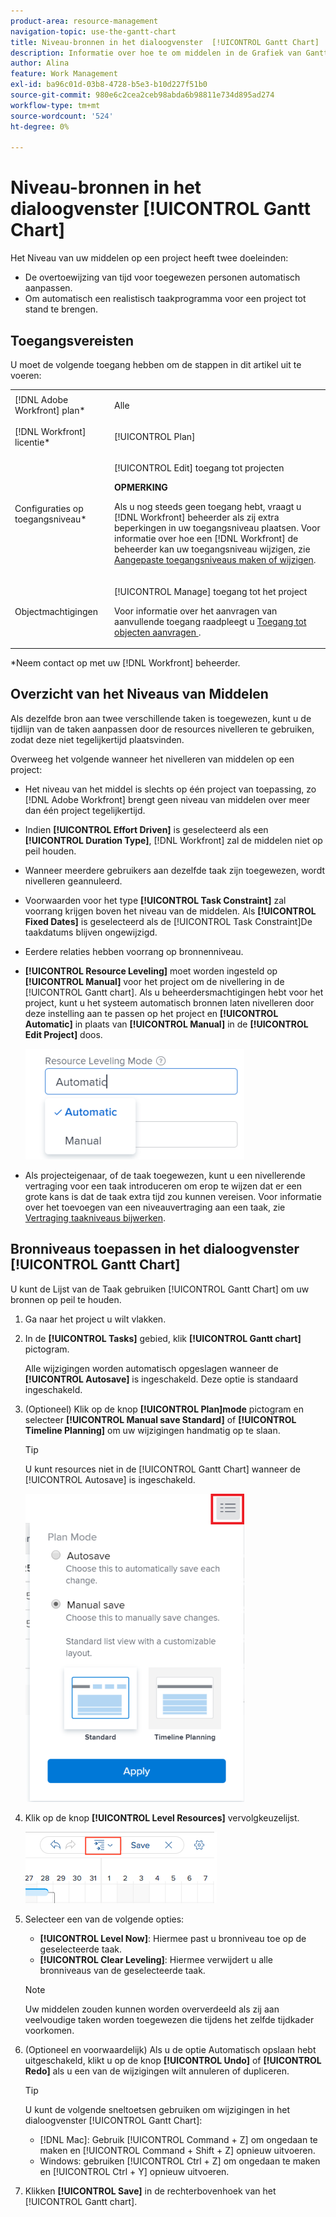 ```yaml
---
product-area: resource-management
navigation-topic: use-the-gantt-chart
title: Niveau-bronnen in het dialoogvenster  [!UICONTROL Gantt Chart]
description: Informatie over hoe te om middelen in de Grafiek van Gantt te nivelleren.
author: Alina
feature: Work Management
exl-id: ba96c01d-03b8-4728-b5e3-b10d227f51b0
source-git-commit: 980e6c2cea2ceb98abda6b98811e734d895ad274
workflow-type: tm+mt
source-wordcount: '524'
ht-degree: 0%

---
```


# Niveau-bronnen in het dialoogvenster [!UICONTROL Gantt Chart]

Het Niveau van uw middelen op een project heeft twee doeleinden:

* De overtoewijzing van tijd voor toegewezen personen automatisch aanpassen.
* Om automatisch een realistisch taakprogramma voor een project tot stand te brengen.

## Toegangsvereisten

U moet de volgende toegang hebben om de stappen in dit artikel uit te voeren:

<table style="table-layout:auto"> 
 <col> 
 <col> 
 <tbody> 
  <tr> 
   <td role="rowheader">[!DNL Adobe Workfront] plan*</td> 
   <td> <p>Alle </p> </td> 
  </tr> 
  <tr> 
   <td role="rowheader">[!DNL Workfront] licentie*</td> 
   <td> <p>[!UICONTROL Plan] </p> </td> 
  </tr> 
  <tr> 
   <td role="rowheader">Configuraties op toegangsniveau*</td> 
   <td> <p>[!UICONTROL Edit] toegang tot projecten</p> <p><b>OPMERKING</b>

Als u nog steeds geen toegang hebt, vraagt u [!DNL Workfront] beheerder als zij extra beperkingen in uw toegangsniveau plaatsen. Voor informatie over hoe een [!DNL Workfront] de beheerder kan uw toegangsniveau wijzigen, zie <a href="../../../administration-and-setup/add-users/configure-and-grant-access/create-modify-access-levels.md" class="MCXref xref">Aangepaste toegangsniveaus maken of wijzigen</a>.</p> </td>
</tr> 
  <tr> 
   <td role="rowheader">Objectmachtigingen</td> 
   <td> <p>[!UICONTROL Manage] toegang tot het project</p> <p>Voor informatie over het aanvragen van aanvullende toegang raadpleegt u <a href="../../../workfront-basics/grant-and-request-access-to-objects/request-access.md" class="MCXref xref">Toegang tot objecten aanvragen </a>.</p> </td> 
  </tr> 
 </tbody> 
</table>

&#42;Neem contact op met uw [!DNL Workfront] beheerder.

## Overzicht van het Niveaus van Middelen

Als dezelfde bron aan twee verschillende taken is toegewezen, kunt u de tijdlijn van de taken aanpassen door de resources nivelleren te gebruiken, zodat deze niet tegelijkertijd plaatsvinden.

Overweeg het volgende wanneer het nivelleren van middelen op een project:

* Het niveau van het middel is slechts op één project van toepassing, zo [!DNL Adobe Workfront] brengt geen niveau van middelen over meer dan één project tegelijkertijd.
* Indien **[!UICONTROL Effort Driven]** is geselecteerd als een **[!UICONTROL Duration Type]**, [!DNL Workfront] zal de middelen niet op peil houden.
* Wanneer meerdere gebruikers aan dezelfde taak zijn toegewezen, wordt nivelleren geannuleerd.
* Voorwaarden voor het type **[!UICONTROL Task Constraint]** zal voorrang krijgen boven het niveau van de middelen. Als **[!UICONTROL Fixed Dates]** is geselecteerd als de [!UICONTROL Task Constraint]De taakdatums blijven ongewijzigd.
* Eerdere relaties hebben voorrang op bronnenniveau.
* **[!UICONTROL Resource Leveling]** moet worden ingesteld op **[!UICONTROL Manual]** voor het project om de nivellering in de [!UICONTROL Gantt chart]. Als u beheerdersmachtigingen hebt voor het project, kunt u het systeem automatisch bronnen laten nivelleren door deze instelling aan te passen op het project en **[!UICONTROL Automatic]** in plaats van **[!UICONTROL Manual]** in de **[!UICONTROL Edit Project]** doos.

  ![](assets/resource-leveling-mode-350x177.png)

* Als projecteigenaar, of de taak toegewezen, kunt u een nivellerende vertraging voor een taak introduceren om erop te wijzen dat er een grote kans is dat de taak extra tijd zou kunnen vereisen. Voor informatie over het toevoegen van een niveauvertraging aan een taak, zie [Vertraging taakniveaus bijwerken](../../../manage-work/tasks/task-information/task-leveling-delay.md).

## Bronniveaus toepassen in het dialoogvenster [!UICONTROL Gantt Chart]

U kunt de Lijst van de Taak gebruiken [!UICONTROL Gantt Chart] om uw bronnen op peil te houden.

1. Ga naar het project u wilt vlakken.
1. In de **[!UICONTROL Tasks]** gebied, klik **[!UICONTROL Gantt chart]** pictogram.

   Alle wijzigingen worden automatisch opgeslagen wanneer de **[!UICONTROL Autosave]** is ingeschakeld. Deze optie is standaard ingeschakeld.

1. (Optioneel) Klik op de knop **[!UICONTROL Plan]mode** pictogram en selecteer **[!UICONTROL Manual save Standard]** of **[!UICONTROL Timeline Planning]** om uw wijzigingen handmatig op te slaan.

   >[!TIP]
   >
   >U kunt resources niet in de  [!UICONTROL Gantt Chart] wanneer de [!UICONTROL Autosave] is ingeschakeld.

   ![](assets/manual-standard-setting-enabled-quicksilver-task-list-350x493.png)

1. Klik op de knop **[!UICONTROL Level Resources]** vervolgkeuzelijst.

   ![Level_resources.png](assets/level-resouces.png)

1. Selecteer een van de volgende opties:

   * **[!UICONTROL Level Now]**: Hiermee past u bronniveau toe op de geselecteerde taak.
   * **[!UICONTROL Clear Leveling]**: Hiermee verwijdert u alle bronniveaus van de geselecteerde taak.

   >[!NOTE]
   >
   >Uw middelen zouden kunnen worden oververdeeld als zij aan veelvoudige taken worden toegewezen die tijdens het zelfde tijdkader voorkomen.

1. (Optioneel en voorwaardelijk) Als u de optie Automatisch opslaan hebt uitgeschakeld, klikt u op de knop **[!UICONTROL Undo]** of &#x200B;**[!UICONTROL Redo]** als u een van de wijzigingen wilt annuleren of dupliceren.

   >[!TIP]
   >
   >U kunt de volgende sneltoetsen gebruiken om wijzigingen in het dialoogvenster [!UICONTROL Gantt Chart]:
   >
   >* [!DNL Mac]: Gebruik [!UICONTROL Command + Z] om ongedaan te maken en [!UICONTROL Command + Shift + Z] opnieuw uitvoeren.
   >* Windows: gebruiken [!UICONTROL Ctrl + Z] om ongedaan te maken en [!UICONTROL Ctrl + Y] opnieuw uitvoeren.


1. Klikken **[!UICONTROL Save]** in de rechterbovenhoek van het [!UICONTROL Gantt chart].

<!--
<div data-mc-conditions="QuicksilverOrClassic.Draft mode">
<h2>Overview of Leveling Delay</h2>
<p data-mc-conditions="QuicksilverOrClassic.Draft mode">(NOTE: moved to its own article: /Content/Manage work/Tasks/Task information/task-leveling-delay.htm) </p>
<p>At times, there might be conflicts between task schedules on a project. You can level resources or address resource conflicts by rescheduling resources and tasks so that all tasks can be completed within a realistic schedule. </p>
<p>As the project manager, or the task assignee, you can also add a Leveling Delay on individual tasks to account for any resource or scheduling conflicts. In other words, a task might be scheduled with a delay to ensure that when Adobe Workfront levels the tasks a more realistic schedule overcomes resource conflicts.</p>
<p>To manually add a Leveling Delay to a task:</p>
<ol>
<li value="1">Navigate to a task for which you want to add a Leveling Delay.</li>
<li value="2"> <p data-mc-conditions="QuicksilverOrClassic.Quicksilver"> Click the <strong>More icon</strong> to the right of the task name, then click <strong>Edit</strong>. </p>  </li>
<li value="3">Click <strong>Settings</strong>.<br></li>
<li value="4">Specify the <strong>Leveling Delay</strong>, in hours.<br>This is the time that the resource will be delayed starting the task due to resource conflicts.</li>
<li value="5">Click <strong>Save Changes</strong>. </li>
</ol>
</div>
-->
